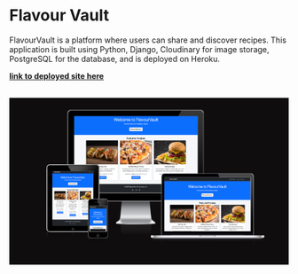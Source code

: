 # **Flavour Vault**

FlavourVault is a platform where users can share and discover recipes. This application is built using Python, Django, Cloudinary for image storage, PostgreSQL for the database, and is deployed on Heroku.


[**__link to deployed site here__**](https://flavour-vault-6970ed23d7f4.herokuapp.com/)
<br><br>

<img src="static/readme-img/am-i-responsive.png">
<br><br>
